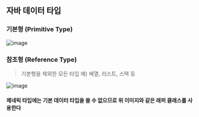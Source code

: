 ## 자바 데이터 타입

### 기본형 (Primitive Type)

![image](https://user-images.githubusercontent.com/27480253/149136960-9a054726-3429-4a32-9d28-ba08687bc31b.png)


### 참조형 (Reference Type)

> 기본형을 제외한 모든 타입
> 예) 배열, 리스트, 스택 등

![image](https://user-images.githubusercontent.com/27480253/149137131-1b675ef4-5893-4c68-a23d-bbda0fff2aae.png)

#### 제네릭 타입에는 기본 데이터 타입을 쓸 수 없으므로 위 이미지와 같은 래퍼 클래스를 사용한다


